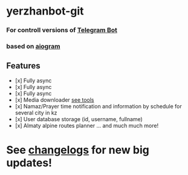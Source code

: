# yerzhanbot-git

### For controll versions of <a target="_blank" href="https://t.me/yerzhanakh_bot">Telegram Bot</a>
### based on <a target="_blank" href="https://aiogram.dev/">aiogram</a>

## Features
- [х] Fully async
- [х] Fully async
- [х] Fully async
- [х] Media downloader [see tools](https://github.com/damirTAG/YABot-git/blob/main/src/tools.py#L127)
- [х] Namaz/Prayer time notification and information by schedule for several city in kz
- [х] User database storage (id, username, fullname)
- [х] Almaty alpine routes planner
... and much much more!


# See [changelogs](https://github.com/damirTAG/YABot-git/blob/main/UPGRADES.MD) for new big updates!
